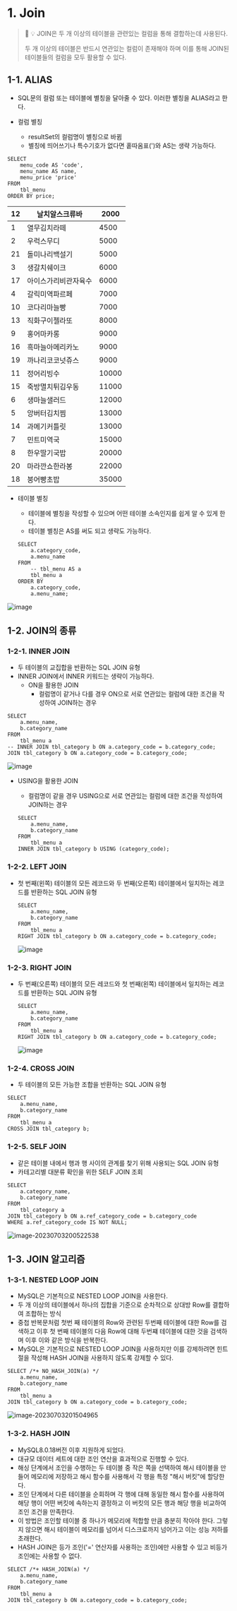 # 1. Join

> 🎈 💡 JOIN은 두 개 이상의 테이블을 관련있는 컬럼을 통해 결합하는데 사용된다.
>
> 두 개 이상의 테이블은 반드시 연관있는 컬럼이 존재해야 하며 이를 통해 JOIN된 테이블들의 컬럼을 모두 활용할 수 있다.



## 1-1. ALIAS

- SQL문의 컬럼 또는 테이블에 별칭을 달아줄 수 있다. 이러한 별칭을 ALIAS라고 한다.

- 컬럼 별칭
  - resultSet의 컬럼명이 별칭으로 바뀜
  - 별칭에 띄어쓰기나 특수기호가 없다면 홑따옴표(')와 AS는 생략 가능하다.

~~~mysql
SELECT 
    menu_code AS 'code',
    menu_name AS name,
    menu_price 'price'
FROM
    tbl_menu
ORDER BY price;
~~~

| 12   | 날치알스크류바       | 2000  |
| ---- | -------------------- | ----- |
| 1    | 열무김치라떼         | 4500  |
| 2    | 우럭스무디           | 5000  |
| 21   | 돌미나리백설기       | 5000  |
| 3    | 생갈치쉐이크         | 6000  |
| 17   | 아이스가리비관자육수 | 6000  |
| 4    | 갈릭미역파르페       | 7000  |
| 10   | 코다리마늘빵         | 7000  |
| 13   | 직화구이젤라또       | 8000  |
| 9    | 홍어마카롱           | 9000  |
| 16   | 흑마늘아메리카노     | 9000  |
| 19   | 까나리코코넛쥬스     | 9000  |
| 11   | 정어리빙수           | 10000 |
| 15   | 죽방멸치튀김우동     | 11000 |
| 6    | 생마늘샐러드         | 12000 |
| 5    | 앙버터김치찜         | 13000 |
| 14   | 과메기커틀릿         | 13000 |
| 7    | 민트미역국           | 15000 |
| 8    | 한우딸기국밥         | 20000 |
| 20   | 마라깐쇼한라봉       | 22000 |
| 18   | 붕어빵초밥           | 35000 |



- 테이블 별칭

  - 테이블에 별칭을 작성할 수 있으며 어떤 테이블 소속인지를 쉽게 알 수 있게 한다.
  - 테이블 별칭은 AS를 써도 되고 생략도 가능하다.

  ~~~mysql
  SELECT
      a.category_code,
      a.menu_name
  FROM
      -- tbl_menu AS a
      tbl_menu a
  ORDER BY 
      a.category_code,
      a.menu_name;
  ~~~

  

![image](https://github.com/Subak-Uncle/Subak-Uncle/assets/115992753/371cda8e-b837-4d28-a1bb-4cbf1946be91)

## 1-2. JOIN의 종류



### 1-2-1. INNER JOIN

- 두 테이블의 교집합을 반환하는 SQL JOIN 유형
- INNER JOIN에서 INNER 키워드는 생략이 가능하다.
  - ON을 활용한 JOIN
    - 컬럼명이 같거나 다를 경우 ON으로 서로 연관있는 컬럼에 대한 조건을 작성하여 JOIN하는 경우

~~~mysql
SELECT 
    a.menu_name,
    b.category_name
FROM 
    tbl_menu a
-- INNER JOIN tbl_category b ON a.category_code = b.category_code;
JOIN tbl_category b ON a.category_code = b.category_code;
~~~

![image](https://github.com/Subak-Uncle/Subak-Uncle/assets/115992753/d3d04995-c1c3-4207-a14e-a826edb61f03)

- USING을 활용한 JOIN

  - 컬럼명이 같을 경우 USING으로 서로 연관있는 컬럼에 대한 조건을 작성하여 JOIN하는 경우

  ~~~mysql
  SELECT 
      a.menu_name,
      b.category_name
  FROM 
      tbl_menu a
  INNER JOIN tbl_category b USING (category_code);
  ~~~

  

### 1-2-2. LEFT JOIN

- 첫 번째(왼쪽) 테이블의 모든 레코드와 두 번째(오른쪽) 테이블에서 일치하는 레코드를 반환하는 SQL JOIN 유형

  ~~~mysql
  SELECT 
      a.menu_name,
      b.category_name
  FROM 
      tbl_menu a
  RIGHT JOIN tbl_category b ON a.category_code = b.category_code;
  ~~~

  

  ![image](https://github.com/Subak-Uncle/Subak-Uncle/assets/115992753/662af6d1-a8d8-4bdf-a30c-d1a8496c7035)

### 1-2-3. RIGHT JOIN

- 두 번째(오른쪽) 테이블의 모든 레코드와 첫 번째(왼쪽) 테이블에서 일치하는 레코드를 반환하는 SQL JOIN 유형

  ~~~mysql
  SELECT 
      a.menu_name,
      b.category_name
  FROM 
      tbl_menu a
  RIGHT JOIN tbl_category b ON a.category_code = b.category_code;
  ~~~

  ![image](https://github.com/Subak-Uncle/Subak-Uncle/assets/115992753/cb96f3ac-76c8-4c43-aea7-2e96d16519b1)



### 1-2-4. CROSS JOIN

- 두 테이블의 모든 가능한 조합을 반환하는 SQL JOIN 유형

~~~mysql
SELECT 
    a.menu_name,
    b.category_name
FROM 
    tbl_menu a
CROSS JOIN tbl_category b;
~~~





### 1-2-5. SELF JOIN

- 같은 테이블 내에서 행과 행 사이의 관계를 찾기 위해 사용되는 SQL JOIN 유형
- 카테고리별 대분류 확인을 위한 SELF JOIN 조회

~~~mysql
SELECT
    a.category_name,
    b.category_name
FROM 
    tbl_category a
JOIN tbl_category b ON a.ref_category_code = b.category_code
WHERE a.ref_category_code IS NOT NULL;
~~~

![image-20230703200522538](C:\Users\user\AppData\Roaming\Typora\typora-user-images\image-20230703200522538.png)

## 1-3. JOIN 알고리즘

### 1-3-1. NESTED LOOP JOIN

- MySQL은 기본적으로 NESTED LOOP JOIN을 사용한다.
- 두 개 이상의 테이블에서 하나의 집합을 기준으로 순차적으로 상대방 Row를 결합하여 조합하는 방식
- 중첩 반복문처럼 첫번 째 테이블의 Row와 관련된 두번째 테이블에 대한 Row를 검색하고 이후 첫 번째 테이블의 다음 Row에 대해 두번쨰 테이블에 대한 것을 검색하며 이후 이와 같은 방식을 반복한다.
- MySQL은 기본적으로 NESTED LOOP JOIN을 사용하지만 이를 강제하려면 힌트절을 작성해 HASH JOIN을 사용하지 않도록 강제할 수 있다.

~~~mysql
SELECT /*+ NO_HASH_JOIN(a) */
    a.menu_name,
    b.category_name
FROM 
    tbl_menu a
JOIN tbl_category b ON a.category_code = b.category_code;
~~~

![image-20230703201504965](C:\Users\user\AppData\Roaming\Typora\typora-user-images\image-20230703201504965.png)

### 1-3-2. HASH JOIN

- MySQL8.0.18버전 이후 지원하게 되었다.
- 대규모 데이터 세트에 대한 조인 연산을 효과적으로 진행할 수 있다.
- 해싱 단계에서 조인을 수행하는 두 테이블 중 작은 쪽을 선택하여 해시 테이블을 만들어 메모리에 저장하고 해시 함수를 사용해서 각 행을 특정 "해시 버킷"에 할당한다.
- 조인 단계에서 다른 테이블을 순회하며 각 행에 대해 동일한 해시 함수를 사용하여 해당 행이 어떤 버킷에 속하는지 결정하고 이 버킷의 모든 행과 해당 행을 비교하여 조인 조건을 만족한다.
- 이 방법은 조인할 테이블 중 하나가 메모리에 적합할 만큼 충분히 작아야 한다. 그렇지 않으면 해시 테이블이 메모리를 넘어서 디스크로까지 넘어가고 이는 성능 저하를 초래한다.
- HASH JOIN은 등가 조인('=' 연산자를 사용하는 조인)에만 사용할 수 있고 비등가 조인에는 사용할 수 없다.

~~~mysql
SELECT /*+ HASH_JOIN(a) */
    a.menu_name,
    b.category_name
FROM
    tbl_menu a
JOIN tbl_category b ON a.category_code = b.category_code;
~~~